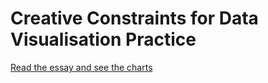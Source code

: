 # Creative Constraints for Data Visualisation Practice



[Read the essay and see the charts](https://data-viz-creative-constraints.netlify.app/) 
